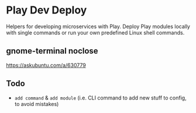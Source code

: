 # Play Dev Deploy

Helpers for developing microservices with Play. Deploy Play modules locally with single commands or run your own predefined Linux shell commands.

## gnome-terminal noclose
https://askubuntu.com/a/630779

## Todo

- `add command` & `add module` (i.e. CLI command to add new stuff to config, to avoid mistakes)

